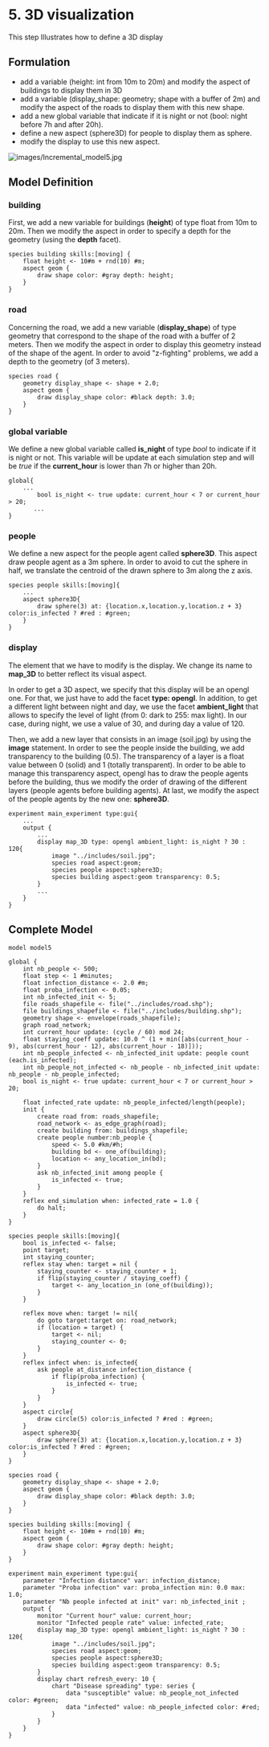 # 5. 3D visualization
This step Illustrates how to define a 3D display







## Formulation
  * add a variable (height: int from 10m to 20m) and modify the aspect of buildings to display them in 3D
  * add a variable (display\_shape: geometry; shape with a buffer of 2m) and modify the aspect of the roads to display them with this new shape.
  * add a new global variable that indicate if it is night or not (bool: night before 7h and after 20h).
  * define a new aspect (sphere3D) for people to display them as sphere.
  * modify the display to use this new aspect.

![images/Incremental_model5.jpg](images/Incremental_model5.jpg)





## Model Definition

### building
First, we add a new variable for buildings (**height**) of type float from 10m to 20m. Then we modify the aspect in order to specify a depth for the geometry (using the **depth** facet).
```
species building skills:[moving] {
	float height <- 10#m + rnd(10) #m;
	aspect geom {
		draw shape color: #gray depth: height;
	}
}
```

### road
Concerning the road,  we add a new variable (**display\_shape**) of type geometry that correspond to the shape of the road with a buffer of 2 meters. Then we modify the aspect in order to display this geometry instead of the shape of the agent. In order to avoid "z-fighting" problems, we add a depth to the geometry (of 3 meters).
```
species road {
	geometry display_shape <- shape + 2.0;
	aspect geom {
		draw display_shape color: #black depth: 3.0;
	}
}
```

### global variable
We define a new global variable called **is\_night** of type _bool_ to indicate if it is night or not. This variable will be update at each simulation step and will be _true_ if the **current\_hour** is lower than 7h or higher than 20h.
```
global{
	...
        bool is_night <- true update: current_hour < 7 or current_hour > 20;
       ...
}
```

### people
We define a new aspect for the people agent called **sphere3D**. This aspect draw people agent as a 3m sphere. In order to avoid to cut the sphere in half, we translate the centroid of the drawn sphere to 3m along the z axis.
```
species people skills:[moving]{		
	...
	aspect sphere3D{
		draw sphere(3) at: {location.x,location.y,location.z + 3} color:is_infected ? #red : #green;
	}
}
```

### display
The element that we have to modify is the display. We change its name to **map\_3D** to better reflect its visual aspect.

In order to get a 3D aspect, we specify that this display will be an opengl one. For that, we just have to add the facet **type: opengl**. In addition, to get a different light between night and day, we use the facet **ambient\_light** that allows to specify the level of light (from 0: dark to 255: max light). In our case, during night, we use a value of 30, and during day a value of 120.

Then, we add a new layer that consists in an image (soil.jpg) by using the **image** statement.
In order to see the people inside the building, we add transparency to the building (0.5). The transparency of a layer is a float value between 0 (solid) and 1 (totally transparent). In order to be able to manage this transparency aspect, opengl has to draw the people agents before the building, thus we modify the order of drawing of the different layers (people agents before building agents). At last, we modify the aspect of the people agents by the new one: **sphere3D**.

```
experiment main_experiment type:gui{
	...
	output {
		...
		display map_3D type: opengl ambient_light: is_night ? 30 : 120{
			image "../includes/soil.jpg";
			species road aspect:geom;
			species people aspect:sphere3D;			
			species building aspect:geom transparency: 0.5;
		}
		...
	}
}
```





## Complete Model

```
model model5 
 
global {
	int nb_people <- 500;
	float step <- 1 #minutes;
	float infection_distance <- 2.0 #m;
	float proba_infection <- 0.05;
	int nb_infected_init <- 5;
	file roads_shapefile <- file("../includes/road.shp");
	file buildings_shapefile <- file("../includes/building.shp");
	geometry shape <- envelope(roads_shapefile);
	graph road_network;
	int current_hour update: (cycle / 60) mod 24;
	float staying_coeff update: 10.0 ^ (1 + min([abs(current_hour - 9), abs(current_hour - 12), abs(current_hour - 18)]));
	int nb_people_infected <- nb_infected_init update: people count (each.is_infected);
	int nb_people_not_infected <- nb_people - nb_infected_init update: nb_people - nb_people_infected;
	bool is_night <- true update: current_hour < 7 or current_hour > 20;
	
	float infected_rate update: nb_people_infected/length(people);
	init {
		create road from: roads_shapefile;
		road_network <- as_edge_graph(road);
		create building from: buildings_shapefile;
		create people number:nb_people {
			speed <- 5.0 #km/#h;
			building bd <- one_of(building);
			location <- any_location_in(bd);
		}
		ask nb_infected_init among people {
			is_infected <- true;
		}
	}
	reflex end_simulation when: infected_rate = 1.0 {
		do halt;
	}
}

species people skills:[moving]{		
	bool is_infected <- false;
	point target;
	int staying_counter;
	reflex stay when: target = nil {
		staying_counter <- staying_counter + 1;
		if flip(staying_counter / staying_coeff) {
			target <- any_location_in (one_of(building));
		}
	}
		
	reflex move when: target != nil{
		do goto target:target on: road_network;
		if (location = target) {
			target <- nil;
			staying_counter <- 0;
		} 
	}
	reflex infect when: is_infected{
		ask people at_distance infection_distance {
			if flip(proba_infection) {
				is_infected <- true;
			}
		}
	}
	aspect circle{
		draw circle(5) color:is_infected ? #red : #green;
	}
	aspect sphere3D{
		draw sphere(3) at: {location.x,location.y,location.z + 3} color:is_infected ? #red : #green;
	}
}

species road {
	geometry display_shape <- shape + 2.0;
	aspect geom {
		draw display_shape color: #black depth: 3.0;
	}
}

species building skills:[moving] {
	float height <- 10#m + rnd(10) #m;
	aspect geom {
		draw shape color: #gray depth: height;
	}
}

experiment main_experiment type:gui{
	parameter "Infection distance" var: infection_distance;
	parameter "Proba infection" var: proba_infection min: 0.0 max: 1.0;
	parameter "Nb people infected at init" var: nb_infected_init ;
	output {
		monitor "Current hour" value: current_hour;
		monitor "Infected people rate" value: infected_rate;
		display map_3D type: opengl ambient_light: is_night ? 30 : 120{
			image "../includes/soil.jpg";
			species road aspect:geom;
			species people aspect:sphere3D;			
			species building aspect:geom transparency: 0.5;
		}
		display chart refresh_every: 10 {
			chart "Disease spreading" type: series {
				data "susceptible" value: nb_people_not_infected color: #green;
				data "infected" value: nb_people_infected color: #red;
			}
		}
	}
}
```